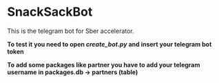 # SnackSackBot
This is the telegram bot for Sber accelerator.

**To test it you need to open *create_bot.py* and insert your telegram bot token**

**To add some packages like partner you have to add your telegram username in packages.db -> partners (table)**
